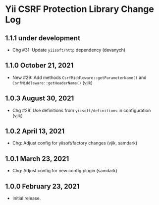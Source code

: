 # Yii CSRF Protection Library Change Log

## 1.1.1 under development

- Chg #31: Update `yiisoft/http` dependency (devanych)

## 1.1.0 October 21, 2021

- New #29: Add methods `CsrfMiddleware::getParameterName()` and `CsrfMiddleware::getHeaderName()` (vjik)

## 1.0.3 August 30, 2021

- Chg #28: Use definitions from `yiisoft/definitions` in configuration (vjik)

## 1.0.2 April 13, 2021

- Chg: Adjust config for yiisoft/factory changes (vjik, samdark)

## 1.0.1 March 23, 2021

- Chg: Adjust config for new config plugin (samdark)

## 1.0.0 February 23, 2021

- Initial release.
